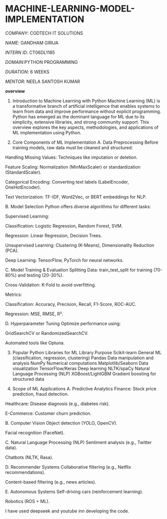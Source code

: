 # MACHINE-LEARNING-MODEL-IMPLEMENTATION

*COMPANY*: CODTECH IT SOLUTIONS

*NAME*: GANDHAM GIRIJA

*INTERN ID*: CT06DL1185

*DOMAIN*:PYTHON PROGRAMMING

*DURATION*: 6 WEEKS

*MENTOR*: NEELA SANTOSH KUMAR

**overview**
1. Introduction to Machine Learning with Python
Machine Learning (ML) is a transformative branch of artificial intelligence that enables systems to learn from data and improve performance without explicit programming. Python has emerged as the dominant language for ML due to its simplicity, extensive libraries, and strong community support. This overview explores the key aspects, methodologies, and applications of ML implementation using Python.

2. Core Components of ML Implementation
A. Data Preprocessing
Before training models, raw data must be cleaned and structured:

Handling Missing Values: Techniques like imputation or deletion.

Feature Scaling: Normalization (MinMaxScaler) or standardization (StandardScaler).

Categorical Encoding: Converting text labels (LabelEncoder, OneHotEncoder).

Text Vectorization: TF-IDF, Word2Vec, or BERT embeddings for NLP.

B. Model Selection
Python offers diverse algorithms for different tasks:

Supervised Learning:

Classification: Logistic Regression, Random Forest, SVM.

Regression: Linear Regression, Decision Trees.

Unsupervised Learning: Clustering (K-Means), Dimensionality Reduction (PCA).

Deep Learning: TensorFlow, PyTorch for neural networks.

C. Model Training & Evaluation
Splitting Data: train_test_split for training (70-80%) and testing (20-30%).

Cross-Validation: K-Fold to avoid overfitting.

Metrics:

Classification: Accuracy, Precision, Recall, F1-Score, ROC-AUC.

Regression: MSE, RMSE, R².

D. Hyperparameter Tuning
Optimize performance using:

GridSearchCV or RandomizedSearchCV.

Automated tools like Optuna.

3. Popular Python Libraries for ML
Library	Purpose
Scikit-learn	General ML (classification, regression, clustering)
Pandas	Data manipulation and analysis
NumPy	Numerical computations
Matplotlib/Seaborn	Data visualization
TensorFlow/Keras	Deep learning
NLTK/spaCy	Natural Language Processing (NLP)
XGBoost/LightGBM	Gradient boosting for structured data


4. Scope of ML Applications
A. Predictive Analytics
Finance: Stock price prediction, fraud detection.

Healthcare: Disease diagnosis (e.g., diabetes risk).

E-Commerce: Customer churn prediction.

B. Computer Vision
Object detection (YOLO, OpenCV).

Facial recognition (FaceNet).

C. Natural Language Processing (NLP)
Sentiment analysis (e.g., Twitter data).

Chatbots (NLTK, Rasa).

D. Recommender Systems
Collaborative filtering (e.g., Netflix recommendations).

Content-based filtering (e.g., news articles).

E. Autonomous Systems
Self-driving cars (reinforcement learning).

Robotics (ROS + ML).

I have used deepseek and youtube inn developing the code.
